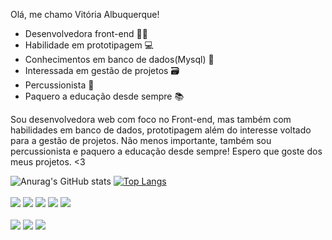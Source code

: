  Olá, me chamo Vitória Albuquerque! 
 <br>
 <ul>
 <li>Desenvolvedora front-end 👩‍💻 </li>
 <li>Habilidade em prototipagem 💻 </li>
 <li> Conhecimentos em banco de dados(Mysql) 💾 </li>
 <li>Interessada em gestão de projetos 🗃️ </li>
 <li>Percussionista 🥁</li>
 <li>Paquero a educação desde sempre 📚 </li>
 </ul>
 Sou desenvolvedora web com foco no Front-end, mas também com habilidades em banco de dados, prototipagem além do interesse voltado para a gestão de projetos. Não menos importante, também sou percussionista e paquero a educação desde sempre! Espero que goste dos meus projetos. <3
   
 
 ![Anurag's GitHub stats](https://github-readme-stats.vercel.app/api?username=vialbuquerquz&show_icons=true&theme=radical)
 [![Top Langs](https://github-readme-stats.vercel.app/api/top-langs/?username=vialbuquerquz&layout=compact&theme=radical)](https://github.com/vialbuquerquz/github-readme-stats)
 <br>
 <br>
   <img src="https://img.shields.io/badge/HTML5-E34F26?style=for-the-badge&logo=html5&logoColor=white" target=_blank></img>
   <img src="https://img.shields.io/badge/CSS3-1572B6?style=for-the-badge&logo=css3&logoColor=white" tart=_blank></img>
   <img src="https://img.shields.io/badge/JavaScript-F7DF1E?style=for-the-badge&logo=javascript&logoColor=black" target=_blank></img>
   <img src="https://img.shields.io/badge/React-20232A?style=for-the-badge&logo=react&logoColor=61DAFB" target=_blank></img>
   <img src="https://img.shields.io/badge/Trello-0052CC?style=for-the-badge&logo=trello&logoColor=white" target=_blank></img>
 <br>
 <br>
<a href="https://www.instagram.com/vi.albuquerquz/?next=%2F"> <img src="https://img.shields.io/badge/Instagram-E4405F?style=for-the-badge&logo=instagram&logoColor=white" target=_blank></a>
 <a href="https://www.linkedin.com/in/vit%C3%B3ria-albuquerque-3647b8199/"> <img src="https://img.shields.io/badge/LinkedIn-0077B5?style=for-the-badge&logo=linkedin&logoColor=white" target=_blank></a>
  <a href="albuquerquev1211@gmail.com"> <img src="https://img.shields.io/badge/Gmail-D14836?style=for-the-badge&logo=gmail&logoColor=white" target=_blank></a>
  
